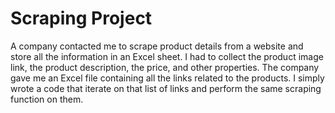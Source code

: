 # Scraping Project

A company contacted me to scrape product details from a website and store all the information in an Excel sheet. 
I had to collect the product image link, the product description, the price, and other properties. 
The company gave me an Excel file containing all the links related to the products. 
I simply wrote a code that iterate on that list of links and perform the same scraping function on them.
